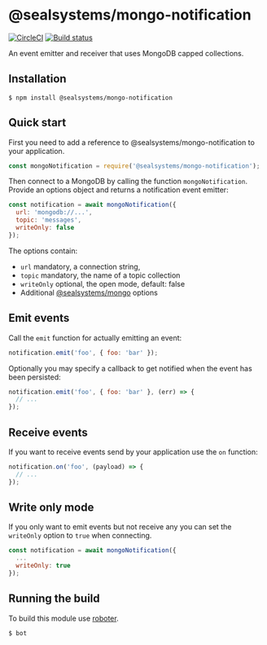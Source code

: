# @sealsystems/mongo-notification

[![CircleCI](https://circleci.com/gh/sealsystems/node-mongo-notification.svg?style=svg)](https://circleci.com/gh/sealsystems/node-mongo-notification)
[![Build status](https://ci.appveyor.com/api/projects/status/ll7x32hv9mc3jx5h?svg=true)](https://ci.appveyor.com/project/Plossys/node-mongo-notification)

An event emitter and receiver that uses MongoDB capped collections.

## Installation

```shell
$ npm install @sealsystems/mongo-notification
```

## Quick start

First you need to add a reference to @sealsystems/mongo-notification to your application.

```javascript
const mongoNotification = require('@sealsystems/mongo-notification');
```

Then connect to a MongoDB by calling the function `mongoNotification`. Provide an options object and returns a notification event emitter:

```javascript
const notification = await mongoNotification({
  url: 'mongodb://...',
  topic: 'messages',
  writeOnly: false
});
```

The options contain:
- `url` mandatory, a connection string,
- `topic` mandatory, the name of a topic collection
- `writeOnly` optional, the open mode, default: false
- Additional [@sealsystems/mongo](https://github.com/sealsystems/node-mongo) options

## Emit events

Call the `emit` function for actually emitting an event:

```javascript
notification.emit('foo', { foo: 'bar' });
```

Optionally you may specify a callback to get notified when the event has been persisted:

```javascript
notification.emit('foo', { foo: 'bar' }, (err) => {
  // ...
});
```

## Receive events

If you want to receive events send by your application use the `on` function:

```javascript
notification.on('foo', (payload) => {
  // ...
});
```

## Write only mode

If you only want to emit events but not receive any you can set the `writeOnly` option to `true` when connecting.

```javascript
const notification = await mongoNotification({
  ...
  writeOnly: true
});
```

## Running the build

To build this module use [roboter](https://www.npmjs.com/package/roboter).

```shell
$ bot
```
